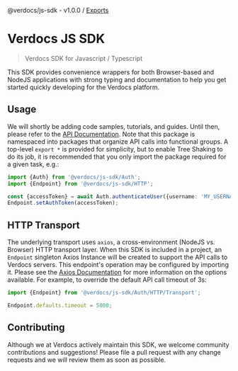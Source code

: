 @verdocs/js-sdk - v1.0.0 / [Exports](modules.md)

# Verdocs JS SDK

> Verdocs SDK for Javascript / Typescript

This SDK provides convenience wrappers for both Browser-based and NodeJS applications with strong typing and documentation to help
you get started quickly developing for the Verdocs platform.

## Usage

We will shortly be adding code samples, tutorials, and guides. Until then, please refer to the
[API Documentation](https://github.com/Verdocs/js-sdk/tree/main/doc-md). Note that this package is namespaced into packages that organize
API calls into functional groups. A top-level `export *` is provided for simplicity, but to enable Tree Shaking to do its job, it is
recommended that you only import the package required for a given task, e.g.:

```typescript
import {Auth} from '@verdocs/js-sdk/Auth';
import {Endpoint} from '@verdocs/js-sdk/HTTP';

const {accessToken} = await Auth.authenticateUser({username: 'MY_USERNAME', password: 'MY_PASSWORD'});
Endpoint.setAuthToken(accessToken);
```

## HTTP Transport

The underlying transport uses `axios`, a cross-environment (NodeJS vs. Browser) HTTP transport layer. When this SDK is included in a
project, an `Endpoint` singleton Axios Instance will be created to support the API calls to Verdocs servers. This endpoint's operation
may be configured by importing it. Please see the [Axios Documentation](https://github.com/axios/axios) for more information on the
options available. For example, to override the default API call timeout of 3s:

```typescript
import {Endpoint} from '@verdocs/js-sdk/Auth/HTTP/Transport';

Endpoint.defaults.timeout = 5000;
```

## Contributing

Although we at Verdocs actively maintain this SDK, we welcome community contributions and suggestions! Please file a pull request
with any change requests and we will review them as soon as possible.
